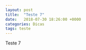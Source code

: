 ```yaml
---
layout: post
title:  "Teste 7"
date:   2018-07-30 18:26:00 +0000
categories: Dicas
tags: teste
---
```


Teste 7

<script type="text/javascript">
{
	class Robot {
		constructor(color, light, size, x, y, struct) {
			this.x = x;
			this.points = [];
			this.links = [];
			this.frame = 0;
			this.dir = 1;
			this.size = size;
			this.color = Math.round(color);
			this.light = light;
			// ---- create points ----
			for (const p of struct.points) {
				this.points.push(new Robot.Point(size * p.x + x, size * p.y + y, p.f));
			}
			// ---- create links ----
			for (const link of struct.links) {
				const p0 = this.points[link.p0];
				const p1 = this.points[link.p1];
				const dx = p0.x - p1.x;
				const dy = p0.y - p1.y;
				this.links.push(
					new Robot.Link(
						this,
						p0,
						p1,
						Math.sqrt(dx * dx + dy * dy),
						link.size * size / 3,
						link.lum,
						link.force,
						link.disk
					)
				);
			}
		}
		update() {
			if (++this.frame % 20 === 0) this.dir = -this.dir;
			if (
				dancerDrag &&
				this === dancerDrag &&
				this.size < 16 &&
				this.frame > 600
			) {
				dancerDrag = null;
				dancers.push(
					new Robot(
						this.color + 90,
						this.light * 1.25,
						this.size * 2,
						pointer.x,
						pointer.y - 100 * this.size * 2,
						struct
					)
				);
				dancers.sort(function(d0, d1) {
					return d0.size - d1.size;
				});
			}
			// ---- update links ----
			for (const link of this.links) {
				const p0 = link.p0;
				const p1 = link.p1;
				const dx = p0.x - p1.x;
				const dy = p0.y - p1.y;
				const dist = Math.sqrt(dx * dx + dy * dy);
				if (dist) {
					const tw = p0.w + p1.w;
					const r1 = p1.w / tw;
					const r0 = p0.w / tw;
					const dz = (link.distance - dist) * link.force;
					const sx = dx / dist * dz;
					const sy = dy / dist * dz;
					p1.x -= sx * r0;
					p1.y -= sy * r0;
					p0.x += sx * r1;
					p0.y += sy * r1;
				}
			}
			// ---- update points ----
			for (const point of this.points) {
				// ---- dragging ----
				if (this === dancerDrag && point === pointDrag) {
					point.x += (pointer.x - point.x) * 0.1;
					point.y += (pointer.y - point.y) * 0.1;
				}
				// ---- dance ----
				if (this !== dancerDrag) {
					point.fn && point.fn(16 * Math.sqrt(this.size), this.dir);
				}
				// ---- verlet integration ----
				point.vx = point.x - point.px;
				point.vy = point.y - point.py;
				point.px = point.x;
				point.py = point.y;
				point.vx *= 0.995;
				point.vy *= 0.995;
				point.x += point.vx;
				point.y += point.vy + 0.01;
			}
			// ---- ground ----
			for (const link of this.links) {
				const p1 = link.p1;
				if (p1.y > canvas.height * ground - link.size * 0.5) {
					p1.y = canvas.height * ground - link.size * 0.5;
					p1.x -= p1.vx;
					p1.vx = 0;
					p1.vy = 0;
				}
			}
			// ---- screen limits ----
			if (this.points[1].x < 0 ) this.points[1].x = 0;
			else if (this.points[1].x > canvas.width) this.points[1].x = canvas.width;
		}
		draw() {
			for (const link of this.links) {
				if (link.size) {
					const dx = link.p1.x - link.p0.x;
					const dy = link.p1.y - link.p0.y;
					const a = Math.atan2(dy, dx);
					const d = Math.sqrt(dx * dx + dy * dy);
					// ---- shadow ----
					ctx.save();
					ctx.translate(link.p0.x + link.size * 0.25, link.p0.y + link.size * 0.25);
					ctx.rotate(a);
					ctx.drawImage(
						link.shadow,
						-link.size * 0.5,
						-link.size * 0.5,
						d + link.size,
						link.size
					);
					ctx.restore();
					// ---- stroke ----
					ctx.save();
					ctx.translate(link.p0.x, link.p0.y);
					ctx.rotate(a);
					ctx.drawImage(
						link.image,
						-link.size * 0.5,
						-link.size * 0.5,
						d + link.size,
						link.size
					);
					ctx.restore();
				}
			}
		}
	}
	Robot.Link = class Link {
		constructor(parent, p0, p1, dist, size, light, force, disk) {
			// ---- cache strokes ----
			function stroke(color, axis) {
				const image = document.createElement("canvas");
				image.width = dist + size;
				image.height = size;
				const ict = image.getContext("2d");
				ict.beginPath();
				ict.lineCap = "round";
				ict.lineWidth = size;
				ict.strokeStyle = color;
				if (disk) {
					ict.arc(size * 0.5 + dist, size * 0.5, size * 0.5, 0, 2 * Math.PI);
					ict.fillStyle = color;
					ict.fill();
				} else {
					ict.moveTo(size * 0.5, size * 0.5);
					ict.lineTo(size * 0.5 + dist, size * 0.5);
					ict.stroke();
				}
				if (axis) {
					const s = size / 10;
					ict.fillStyle = "#000";
					ict.fillRect(size * 0.5 - s, size * 0.5 - s, s * 2, s * 2);
					ict.fillRect(size * 0.5 - s + dist, size * 0.5 - s, s * 2, s * 2);
				}
				return image;
			}
			this.p0 = p0;
			this.p1 = p1;
			this.distance = dist;
			this.size = size;
			this.light = light || 1.0;
			this.force = force || 0.5;
			this.image = stroke(
				"hsl(" + parent.color + " ,30%, " + parent.light * this.light + "%)",
				true
			);
			this.shadow = stroke("rgba(0,0,0,0.5)");
		}
	};
	Robot.Point = class Point {
		constructor(x, y, fn, w) {
			this.x = x;
			this.y = y;
			this.w = w || 0.5;
			this.fn = fn || null;
			this.px = x;
			this.py = y;
			this.vx = 0.0;
			this.vy = 0.0;
		}
	};
	// ---- set canvas ----
	const canvas = {
		init() {
			this.elem = document.querySelector("canvas");
			this.resize();
			window.addEventListener("resize", () => this.resize(), false);
			return this.elem.getContext("2d");
		},
		resize() {
			this.width = this.elem.width = this.elem.offsetWidth;
			this.height = this.elem.height = this.elem.offsetHeight;
			ground = this.height > 500 ? 0.85 : 1.0;
			for (let i = 0; i < dancers.length; i++) {
				dancers[i].x = (i + 2) * canvas.width / 9;
			}
		}
	};
	// ---- set pointer ----
	const pointer = {
		init(canvas) {
			this.x = 0;
			this.y = 0;
			window.addEventListener("mousemove", e => this.move(e), false);
			canvas.elem.addEventListener("touchmove", e => this.move(e), false);
			window.addEventListener("mousedown", e => this.down(e), false);
			window.addEventListener("touchstart", e => this.down(e), false);
			window.addEventListener("mouseup", e => this.up(e), false);
			window.addEventListener("touchend", e => this.up(e), false);
		},
		down(e) {
			this.move(e);
			for (const dancer of dancers) {
				for (const point of dancer.points) {
					const dx = pointer.x - point.x;
					const dy = pointer.y - point.y;
					const d = Math.sqrt(dx * dx + dy * dy);
					if (d < 60) {
						dancerDrag = dancer;
						pointDrag = point;
						dancer.frame = 0;
					}
				}
			}
		},
		up(e) {
			dancerDrag = null;
		},
		move(e) {
			let touchMode = e.targetTouches,
				pointer;
			if (touchMode) {
				e.preventDefault();
				pointer = touchMode[0];
			} else pointer = e;
			this.x = pointer.clientX;
			this.y = pointer.clientY;
		}
	};
	// ---- init ----
	const dancers = [];
	let ground = 1.0;
	const ctx = canvas.init();
	pointer.init(canvas);
	let dancerDrag = null;
	let pointDrag = null;
	// ---- main loop ----
	const run = () => {
		requestAnimationFrame(run);
		ctx.clearRect(0, 0, canvas.width, canvas.height);
		ctx.fillStyle = "#222";
		ctx.fillRect(0, 0, canvas.width, canvas.height * 0.15);
		ctx.fillRect(0, canvas.height * 0.85, canvas.width, canvas.height * 0.15);
		for (let i = 0; i < dancers.length; i++) {
			const d0 = dancers[i];
			d0.update();
			d0.draw();
			// separation behavior
			for (let j = i + 1; j < dancers.length; j++) {
				const d1 = dancers[j];
				const minDist = Math.abs(d0.x - d1.x);
				const actDist = Math.abs(d0.points[2].x - d1.points[2].x);
				if (actDist < minDist * 0.8) {
					const d = minDist - actDist;
					if (d0.points[2].x < d1.points[2].x) {
						d0.points[2].x -= d * 0.001;
						d1.points[2].x += d * 0.001;
					} else {
						d0.points[2].x += d * 0.001;
						d1.points[2].x -= d * 0.001;
					}
				}
			}
		}
	};
	// ---- robot structure ----
	const struct = {
		points: [
			{
				x: 0,
				y: -4,
				f(s, d) {
					this.y -= 0.01 * s;
				}
			},
			{
				x: 0,
				y: -16,
				f(s, d) {
					this.y -= 0.02 * s * d;
				}
			},
			{
				x: 0,
				y: 12,
				f(s, d) {
					this.y += 0.02 * s * d;
				}
			},
			{ x: -12, y: 0 },
			{ x: 12, y: 0 },
			{
				x: -3,
				y: 34,
				f(s, d) {
					if (d > 0) {
						this.x += 0.01 * s;
						this.y -= 0.015 * s;
					} else {
						this.y += 0.02 * s;
					}
				}
			},
			{
				x: 3,
				y: 34,
				f(s, d) {
					if (d > 0) {
						this.y += 0.02 * s;
					} else {
						this.x -= 0.01 * s;
						this.y -= 0.015 * s;
					}
				}
			},
			{
				x: -28,
				y: 0,
				f(s, d) {
					this.x += this.vx * 0.025;
					this.y -= 0.001 * s;
				}
			},
			{
				x: 28,
				y: 0,
				f(s, d) {
					this.x += this.vx * 0.025;
					this.y -= 0.001 * s;
				}
			},
			{
				x: -3,
				y: 64,
				f(s, d) {
					this.y += 0.015 * s;
					if (d > 0) {
						this.y -= 0.01 * s;
					} else {
						this.y += 0.05 * s;
					}
				}
			},
			{
				x: 3,
				y: 64,
				f(s, d) {
					this.y += 0.015 * s;
					if (d > 0) {
						this.y += 0.05 * s;
					} else {
						this.y -= 0.01 * s;
					}
				}
			}
		],
		links: [
			{ p0: 3, p1: 7, size: 12, lum: 0.5 },
			{ p0: 1, p1: 3, size: 24, lum: 0.5 },
			{ p0: 1, p1: 0, size: 60, lum: 0.5, disk: 1 },
			{ p0: 5, p1: 9, size: 16, lum: 0.5 },
			{ p0: 2, p1: 5, size: 32, lum: 0.5 },
			{ p0: 1, p1: 2, size: 50, lum: 1 },
			{ p0: 6, p1: 10, size: 16, lum: 1.5 },
			{ p0: 2, p1: 6, size: 32, lum: 1.5 },
			{ p0: 4, p1: 8, size: 12, lum: 1.5 },
			{ p0: 1, p1: 4, size: 24, lum: 1.5 }
		]
	};
	// ---- instanciate robots ----
	for (let i = 0; i < 6; i++) {
		dancers.push(
			new Robot(
				i * 360 / 7,
				80,
				4,
				(i + 2) * canvas.width / 9,
				canvas.height * ground - 300,
				struct
			)
		);
	}
	run();
}
</script>
